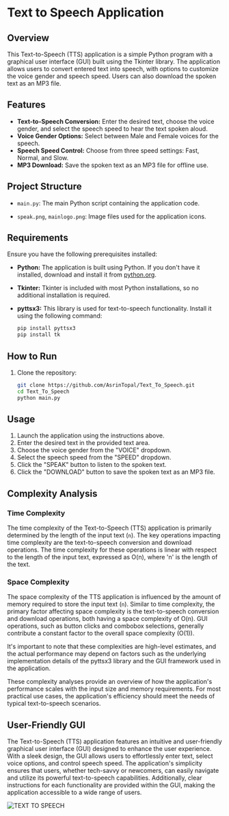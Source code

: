 # Text to Speech Application

## Overview

This Text-to-Speech (TTS) application is a simple Python program with a graphical user interface (GUI) built using the Tkinter library. The application allows users to convert entered text into speech, with options to customize the voice gender and speech speed. Users can also download the spoken text as an MP3 file.

## Features

- **Text-to-Speech Conversion:** Enter the desired text, choose the voice gender, and select the speech speed to hear the text spoken aloud.
- **Voice Gender Options:** Select between Male and Female voices for the speech.
- **Speech Speed Control:** Choose from three speed settings: Fast, Normal, and Slow.
- **MP3 Download:** Save the spoken text as an MP3 file for offline use.


## Project Structure

- `main.py`: The main Python script containing the application code.
  
- `speak.png`, `mainlogo.png`: Image files used for the application icons.
  
## Requirements

Ensure you have the following prerequisites installed:

- **Python:** The application is built using Python. If you don't have it installed, download and install it from [python.org](https://www.python.org/).

- **Tkinter:** Tkinter is included with most Python installations, so no additional installation is required.

- **pyttsx3:** This library is used for text-to-speech functionality. Install it using the following command:

   ```bash
   pip install pyttsx3
   pip install tk
    ```
## How to Run

1. Clone the repository:

   ```bash
   git clone https://github.com/AsrinTopal/Text_To_Speech.git
   cd Text_To_Speech
   python main.py
## Usage

1. Launch the application using the instructions above.
2. Enter the desired text in the provided text area.
3. Choose the voice gender from the "VOICE" dropdown.
4. Select the speech speed from the "SPEED" dropdown.
5. Click the "SPEAK" button to listen to the spoken text.
6. Click the "DOWNLOAD" button to save the spoken text as an MP3 file.
## Complexity Analysis

### Time Complexity

The time complexity of the Text-to-Speech (TTS) application is primarily determined by the length of the input text (`n`). The key operations impacting time complexity are the text-to-speech conversion and download operations. The time complexity for these operations is linear with respect to the length of the input text, expressed as O(n), where 'n' is the length of the text.

### Space Complexity

The space complexity of the TTS application is influenced by the amount of memory required to store the input text (`n`). Similar to time complexity, the primary factor affecting space complexity is the text-to-speech conversion and download operations, both having a space complexity of O(n). GUI operations, such as button clicks and combobox selections, generally contribute a constant factor to the overall space complexity (O(1)).

It's important to note that these complexities are high-level estimates, and the actual performance may depend on factors such as the underlying implementation details of the pyttsx3 library and the GUI framework used in the application.

These complexity analyses provide an overview of how the application's performance scales with the input size and memory requirements. For most practical use cases, the application's efficiency should meet the needs of typical text-to-speech scenarios.
## User-Friendly GUI

The Text-to-Speech (TTS) application features an intuitive and user-friendly graphical user interface (GUI) designed to enhance the user experience. With a sleek design, the GUI allows users to effortlessly enter text, select voice options, and control speech speed. The application's simplicity ensures that users, whether tech-savvy or newcomers, can easily navigate and utilize its powerful text-to-speech capabilities. Additionally, clear instructions for each functionality are provided within the GUI, making the application accessible to a wide range of users.

![TEXT TO SPEECH](https://ibb.co/MBYMCtN)